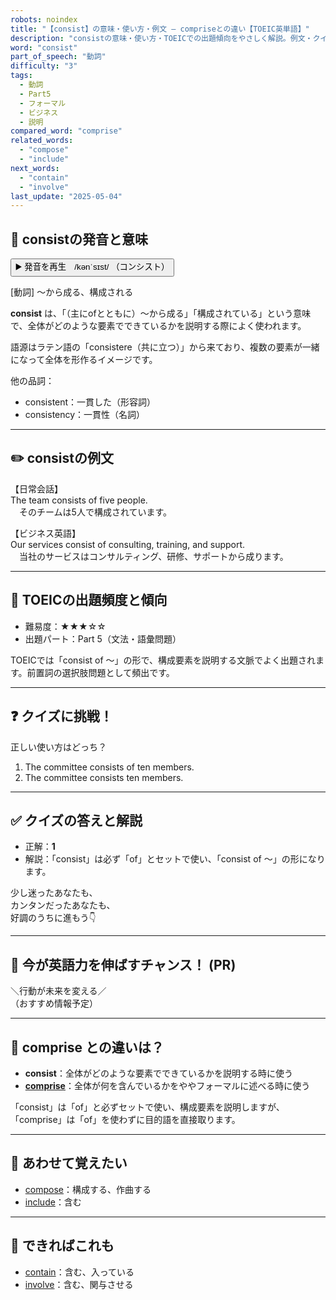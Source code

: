 ```yaml
---
robots: noindex
title: "【consist】の意味・使い方・例文 ― compriseとの違い【TOEIC英単語】"
description: "consistの意味・使い方・TOEICでの出題傾向をやさしく解説。例文・クイズ付きでcompriseとの違いもわかりやすく学べます。"
word: "consist"
part_of_speech: "動詞"
difficulty: "3"
tags:
  - 動詞
  - Part5
  - フォーマル
  - ビジネス
  - 説明
compared_word: "comprise"
related_words:
  - "compose"
  - "include"
next_words:
  - "contain"
  - "involve"
last_update: "2025-05-04"
---
```


## 🔰 consistの発音と意味

<button class="play-audio" onclick="playTTS('consist')">
  <span class="play-audio-main">
    ▶️ 発音を再生　/kənˈsɪst/
  </span>
  <span class="play-audio-sub">
    （コンシスト）
  </span>
</button>

[動詞] ～から成る、構成される

**consist** は、「（主にofとともに）～から成る」「構成されている」という意味で、全体がどのような要素でできているかを説明する際によく使われます。

語源はラテン語の「consistere（共に立つ）」から来ており、複数の要素が一緒になって全体を形作るイメージです。

他の品詞：  
- consistent：一貫した（形容詞）
- consistency：一貫性（名詞）

---

## ✏️ consistの例文

【日常会話】  
The team consists of five people.  
　そのチームは5人で構成されています。

【ビジネス英語】  
Our services consist of consulting, training, and support.  
　当社のサービスはコンサルティング、研修、サポートから成ります。

---

## 🎯 TOEICの出題頻度と傾向

- 難易度：★★★☆☆
- 出題パート：Part 5（文法・語彙問題）

TOEICでは「consist of ～」の形で、構成要素を説明する文脈でよく出題されます。前置詞の選択肢問題として頻出です。

---

## ❓ クイズに挑戦！

正しい使い方はどっち？

1. The committee consists of ten members.  
2. The committee consists ten members.

---

## ✅ クイズの答えと解説

- 正解：**1**
- 解説：「consist」は必ず「of」とセットで使い、「consist of ～」の形になります。

少し迷ったあなたも、  
カンタンだったあなたも、  
好調のうちに進もう👇️

---

## 🚀 今が英語力を伸ばすチャンス！ (PR)

<div class="info-center">
＼行動が未来を変える／<br>  
（おすすめ情報予定）
</div>

---

## 🤔  comprise との違いは？

- **consist**：全体がどのような要素でできているかを説明する時に使う
- **[comprise](/word/comprise)**：全体が何を含んでいるかをややフォーマルに述べる時に使う

「consist」は「of」と必ずセットで使い、構成要素を説明しますが、「comprise」は「of」を使わずに目的語を直接取ります。

---

## 🧩 あわせて覚えたい

- [compose](/word/compose)：構成する、作曲する
- [include](/word/include)：含む

---

## 📖 できればこれも

- [contain](/word/contain)：含む、入っている
- [involve](/word/involve)：含む、関与させる

<!-- cvid: aid30_bid14 -->
